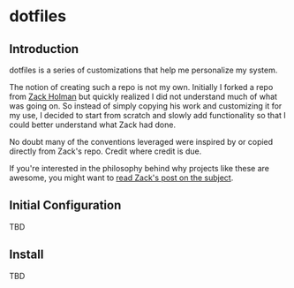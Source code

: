 dotfiles
=============

## Introduction

dotfiles is a series of customizations that help me personalize my system.

The notion of creating such a repo is not my own. Initially I forked a repo
from [Zack Holman](https://github.com/holman) but quickly realized I did not
understand much of what was going on. So instead of simply copying his work
and customizing it for my use, I decided to start from scratch and slowly
add functionality so that I could better understand what Zack had done.

No doubt many of the conventions leveraged were inspired by or copied
directly from Zack's repo. Credit where credit is due.

If you're interested in the philosophy behind why projects like these are
awesome, you might want to [read Zack's post on the
subject](http://zachholman.com/2010/08/dotfiles-are-meant-to-be-forked/).

## Initial Configuration

TBD

## Install

TBD